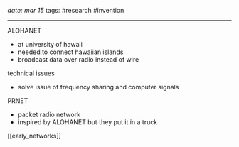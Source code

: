 *date: mar 15*
tags: #research #invention 

---
ALOHANET
- at university of hawaii
- needed to connect hawaiian islands
- broadcast data over radio instead of wire

technical issues
- solve issue of frequency sharing and computer signals

PRNET
- packet radio network
- inspired by ALOHANET but they put it in a truck

[[early_networks]]